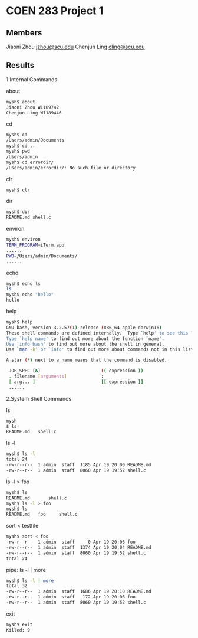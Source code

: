 COEN 283 Project 1
==================

Members
-------
Jiaoni Zhou jzhou@scu.edu
Chenjun Ling cling@scu.edu

Results
-------
1.Internal Commands

about
```sh
mysh$ about
Jiaoni Zhou W1189742
Chenjun Ling W1189446
```
cd
```sh
mysh$ cd
/Users/admin/Documents
mysh$ cd ..
mysh$ pwd
/Users/admin
mysh$ cd errordir/
/Users/admin/errordir/: No such file or directory
```

clr
```sh
mysh$ clr
```
dir
```sh
mysh$ dir
README.md shell.c
```
environ
```sh
mysh$ environ
TERM_PROGRAM=iTerm.app
......
PWD=/Users/admin/Documents/
......
```
echo
```sh
mysh$ echo ls
ls
mysh$ echo "hello"
hello
```
help
```sh
mysh$ help
GNU bash, version 3.2.57(1)-release (x86_64-apple-darwin16)
These shell commands are defined internally.  Type `help' to see this list.
Type `help name' to find out more about the function `name'.
Use `info bash' to find out more about the shell in general.
Use `man -k' or `info' to find out more about commands not in this list.

A star (*) next to a name means that the command is disabled.

 JOB_SPEC [&]                       (( expression ))
 . filename [arguments]             :
 [ arg... ]                         [[ expression ]]
 ......
```

2.System Shell Commands

ls
```sh
mysh
$ ls
README.md	shell.c
```
ls -l
```sh
mysh$ ls -l
total 24
-rw-r--r--  1 admin  staff  1185 Apr 19 20:00 README.md
-rw-r--r--  1 admin  staff  8060 Apr 19 19:52 shell.c
```
ls -l > foo
```sh
mysh$ ls
README.md		shell.c
mysh$ ls -l > foo
mysh$ ls
README.md	foo		shell.c
```
sort < testfile
```sh
mysh$ sort < foo
-rw-r--r--  1 admin  staff     0 Apr 19 20:06 foo
-rw-r--r--  1 admin  staff  1374 Apr 19 20:04 README.md
-rw-r--r--  1 admin  staff  8060 Apr 19 19:52 shell.c
total 24
```
pipe: ls -l | more
```sh
mysh$ ls -l | more
total 32
-rw-r--r--  1 admin  staff  1686 Apr 19 20:10 README.md
-rw-r--r--  1 admin  staff   172 Apr 19 20:06 foo
-rw-r--r--  1 admin  staff  8060 Apr 19 19:52 shell.c
```
exit
```sh
mysh$ exit
Killed: 9
```
